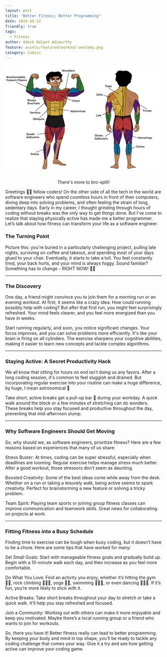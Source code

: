 ```yaml
---
layout: post
title: "Better Fitness; Better Programming"
date: 2024-05-12
friendly: true
tags:
  - Fitness
author: Adesh Nalpet Adimurthy
feature: assets/featured/workout-anatomy.png
category: Comics
---
```


<img class="center-image-0 center-image-65" src="../assets/featured/workout-anatomy.png" /> 
<p style="text-align: center;">There's more to bro-split!</p>

<p>Greetings 🖖🏽 fellow coders! On the other side of all the tech in the world are software engineers who spend countless hours in front of their computers, diving deep into solving problems, and often feeling the strain of long, sedentary days. Early in my career, I thought grinding through hours of coding without breaks was the only way to get things done. But I’ve come to realize that staying physically active has made me a better programmer. Let’s talk about how fitness can transform your life as a software engineer.</p>

<h3 id="turning-point">The Turning Point</h3>
<p>Picture this: you're buried in a particularly challenging project, pulling late nights, surviving on coffee and takeout, and spending most of your days glued to your chair. Eventually, it starts to take a toll. You feel constantly tired, your back hurts, and your mind is always foggy. Sound familiar? Something has to change - RIGHT NOW! 😵‍💫</p>

<hr class="hr">

<h3 id="discovery-point">The Discovery</h3>
<p>One day, a friend might convince you to join them for a morning run or an evening workout. At first, it seems like a crazy idea. How could running possibly help with coding? But after that first run, you might feel surprisingly refreshed. Your mind feels clearer, and you feel more energized than you have in weeks.</p>

<p>Start running regularly, and soon, you notice significant changes. Your focus improves, and you can solve problems more efficiently. It's like your brain is firing on all cylinders. The exercise sharpens your cognitive abilities, making it easier to learn new concepts and tackle complex algorithms.</p>

<hr class="hr">

<h3 id="stating-active">Staying Active: A Secret Productivity Hack</h3>
<p>We all know that sitting for hours on end isn't doing us any favors. After a long coding session, it's common to feel sluggish and drained. But incorporating regular exercise into your routine can make a huge difference, by huge, I mean astronomical 🚀</p>

<p>Take short, active breaks <span class=sup>get a pull-up bar 🤫</span> during your workday. A quick walk around the block or a few minutes of stretching can do wonders. These breaks help you stay focused and productive throughout the day, preventing that mid-afternoon slump.</p>

<hr class="hr">

<h3 id="why-get-moving">Why Software Engineers Should Get Moving</h3>
<p>So, why should we, as software engineers, prioritize fitness? Here are a few reasons based on experiences that many of us share:</p>

<p><span class="underline">Stress Buster</span>: At times, coding can be super stressful, especially when deadlines are looming. Regular exercise helps manage stress much better. After a good workout, those stressors don’t seem as daunting.</p>
<p><span class="underline">Boosted Creativity</span>: Some of the best ideas come while away from the desk. Whether on a run or taking a leisurely walk, being active seems to spark creativity. Perfect for brainstorming a new feature or solving a tricky problem.</p>
<p><span class="underline">Team Spirit</span>: Playing team sports or joining group fitness classes can improve communication and teamwork skills. Great news for collaborating on projects at work.</p>

<hr class="hr">

<h3 id="fitting-busy-schedule">Fitting Fitness into a Busy Schedule</h3>
<p>Finding time to exercise can be tough when busy coding, but it doesn’t have to be a chore. Here are some tips that have worked for many:</p>

<p><span class="underline">Set Small Goals</span>: Start with manageable fitness goals and gradually build up. Begin with a 10-minute walk each day, and then increase as you feel more comfortable.</p>
<p><span class="underline">Do What You Love</span>: Find an activity you enjoy, whether it’s hitting the gym 🏋🏽, rock climbing 🧗🏽‍♂️, yoga 🧘🏽, swimming 🏊🏼‍♀️, or even dancing 🏊🏼‍♀️. If it’s fun, you’re more likely to stick with it.</p>
<p><span class="underline">Active Breaks</span>: Take short breaks throughout your day to stretch or take a quick walk. It’ll help you stay refreshed and focused.</p>
<p><span class="underline">Join a Community</span>: Working out with others can make it more enjoyable and keep you motivated. Maybe there’s a local running group or a friend who wants to join for workouts.</p>

<p>So, there you have it! Better fitness really can lead to better programming. By keeping your body and mind in top shape, you’ll be ready to tackle any coding challenge that comes your way. Give it a try and see how getting active can improve your coding game.</p>